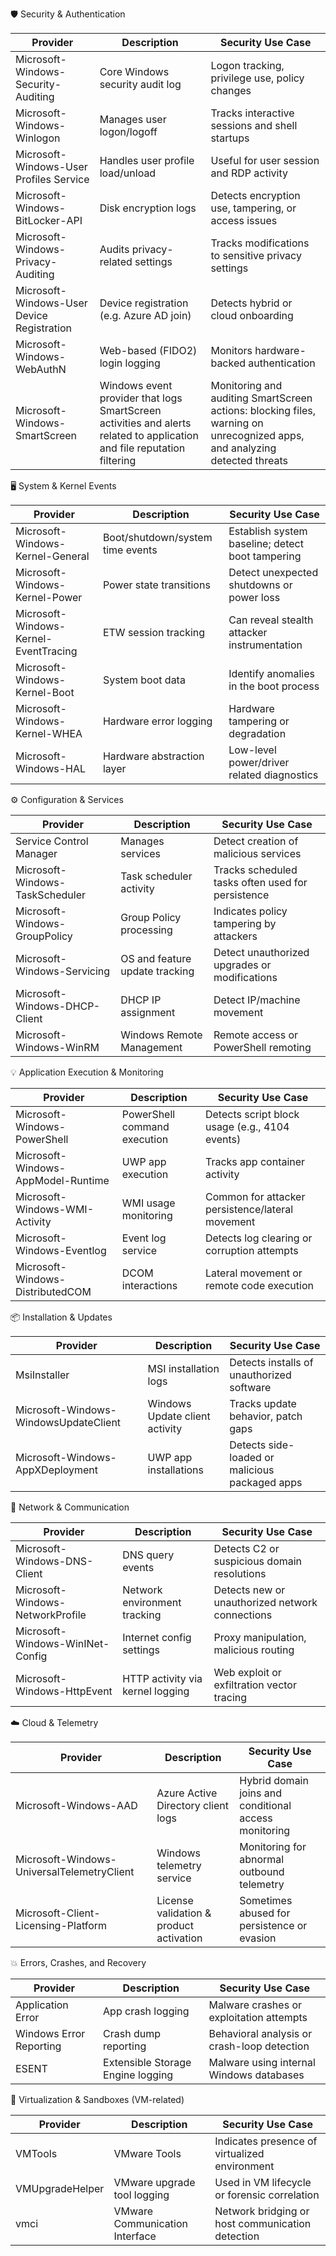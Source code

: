 🛡️ Security & Authentication

| Provider                                | Description                                  | Security Use Case                                           |
|-----------------------------------------|----------------------------------------------|-------------------------------------------------------------|
| Microsoft-Windows-Security-Auditing     | Core Windows security audit log              | Logon tracking, privilege use, policy changes               |
| Microsoft-Windows-Winlogon              | Manages user logon/logoff                    | Tracks interactive sessions and shell startups              |
| Microsoft-Windows-User Profiles Service | Handles user profile load/unload             | Useful for user session and RDP activity                    |
| Microsoft-Windows-BitLocker-API         | Disk encryption logs                         | Detects encryption use, tampering, or access issues         |
| Microsoft-Windows-Privacy-Auditing      | Audits privacy-related settings              | Tracks modifications to sensitive privacy settings          |
| Microsoft-Windows-User Device Registration | Device registration (e.g. Azure AD join)   | Detects hybrid or cloud onboarding                          |
| Microsoft-Windows-WebAuthN              | Web-based (FIDO2) login logging              | Monitors hardware-backed authentication                     |
| Microsoft-Windows-SmartScreen | Windows event provider that logs SmartScreen activities and alerts related to application and file reputation filtering | Monitoring and auditing SmartScreen actions: blocking files, warning on unrecognized apps, and analyzing detected threats |

🖥️ System & Kernel Events

| Provider                            | Description                          | Security Use Case                                         |
|-------------------------------------|--------------------------------------|-----------------------------------------------------------|
| Microsoft-Windows-Kernel-General    | Boot/shutdown/system time events     | Establish system baseline; detect boot tampering         |
| Microsoft-Windows-Kernel-Power      | Power state transitions              | Detect unexpected shutdowns or power loss                |
| Microsoft-Windows-Kernel-EventTracing | ETW session tracking               | Can reveal stealth attacker instrumentation              |
| Microsoft-Windows-Kernel-Boot       | System boot data                     | Identify anomalies in the boot process                   |
| Microsoft-Windows-Kernel-WHEA       | Hardware error logging               | Hardware tampering or degradation                        |
| Microsoft-Windows-HAL               | Hardware abstraction layer           | Low-level power/driver related diagnostics               |

⚙️ Configuration & Services

| Provider                            | Description                             | Security Use Case                                           |
|-------------------------------------|-----------------------------------------|-------------------------------------------------------------|
| Service Control Manager             | Manages services                        | Detect creation of malicious services                       |
| Microsoft-Windows-TaskScheduler     | Task scheduler activity                 | Tracks scheduled tasks often used for persistence           |
| Microsoft-Windows-GroupPolicy       | Group Policy processing                 | Indicates policy tampering by attackers                     |
| Microsoft-Windows-Servicing         | OS and feature update tracking          | Detect unauthorized upgrades or modifications               |
| Microsoft-Windows-DHCP-Client       | DHCP IP assignment                      | Detect IP/machine movement                                  |
| Microsoft-Windows-WinRM             | Windows Remote Management               | Remote access or PowerShell remoting                        |

💡 Application Execution & Monitoring

| Provider                                | Description                              | Security Use Case                                            |
|-----------------------------------------|------------------------------------------|--------------------------------------------------------------|
| Microsoft-Windows-PowerShell            | PowerShell command execution             | Detects script block usage (e.g., 4104 events)               |
| Microsoft-Windows-AppModel-Runtime      | UWP app execution                        | Tracks app container activity                                |
| Microsoft-Windows-WMI-Activity          | WMI usage monitoring                     | Common for attacker persistence/lateral movement             |
| Microsoft-Windows-Eventlog              | Event log service                        | Detects log clearing or corruption attempts                  |
| Microsoft-Windows-DistributedCOM        | DCOM interactions                        | Lateral movement or remote code execution                    |

📦 Installation & Updates

| Provider                                | Description                                | Security Use Case                                           |
|-----------------------------------------|--------------------------------------------|-------------------------------------------------------------|
| MsiInstaller                            | MSI installation logs                      | Detects installs of unauthorized software                   |
| Microsoft-Windows-WindowsUpdateClient   | Windows Update client activity             | Tracks update behavior, patch gaps                         |
| Microsoft-Windows-AppXDeployment        | UWP app installations                      | Detects side-loaded or malicious packaged apps             |

📡 Network & Communication

| Provider                                | Description                             | Security Use Case                                            |
|-----------------------------------------|-----------------------------------------|--------------------------------------------------------------|
| Microsoft-Windows-DNS-Client            | DNS query events                        | Detects C2 or suspicious domain resolutions                 |
| Microsoft-Windows-NetworkProfile        | Network environment tracking            | Detects new or unauthorized network connections             |
| Microsoft-Windows-WinINet-Config        | Internet config settings                | Proxy manipulation, malicious routing                       |
| Microsoft-Windows-HttpEvent             | HTTP activity via kernel logging        | Web exploit or exfiltration vector tracing                  |

☁️ Cloud & Telemetry

| Provider                                | Description                                   | Security Use Case                                             |
|-----------------------------------------|-----------------------------------------------|----------------------------------------------------------------|
| Microsoft-Windows-AAD                   | Azure Active Directory client logs            | Hybrid domain joins and conditional access monitoring         |
| Microsoft-Windows-UniversalTelemetryClient | Windows telemetry service                   | Monitoring for abnormal outbound telemetry                    |
| Microsoft-Client-Licensing-Platform     | License validation & product activation       | Sometimes abused for persistence or evasion                   |

💥 Errors, Crashes, and Recovery

| Provider                   | Description                        | Security Use Case                                  |
|----------------------------|------------------------------------|----------------------------------------------------|
| Application Error          | App crash logging                  | Malware crashes or exploitation attempts           |
| Windows Error Reporting    | Crash dump reporting               | Behavioral analysis or crash-loop detection        |
| ESENT                      | Extensible Storage Engine logging  | Malware using internal Windows databases           |

🧪 Virtualization & Sandboxes (VM-related)

| Provider               | Description                          | Security Use Case                                |
|------------------------|--------------------------------------|--------------------------------------------------|
| VMTools                | VMware Tools                         | Indicates presence of virtualized environment    |
| VMUpgradeHelper        | VMware upgrade tool logging          | Used in VM lifecycle or forensic correlation     |
| vmci                   | VMware Communication Interface       | Network bridging or host communication detection |


